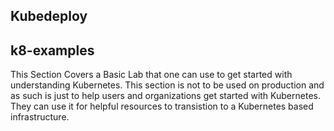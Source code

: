 ## Kubedeploy

## k8-examples
This Section Covers a Basic Lab that one can use to get started with understanding Kubernetes. 
This section is not to be used on production and as such is just to help users and organizations get started with Kubernetes. 
They can use it for helpful resources to transistion to a Kubernetes based infrastructure. 
